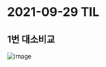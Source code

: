 # 2021-09-29 TIL

## 1번 대소비교
![image](https://user-images.githubusercontent.com/58898466/135203810-d7b073c8-ebeb-43a7-9a65-746d1f1fd758.png)
~~~
